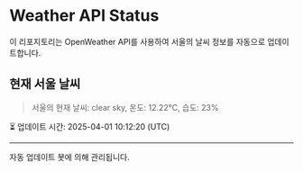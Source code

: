 
# Weather API Status

이 리포지토리는 OpenWeather API를 사용하여 서울의 날씨 정보를 자동으로 업데이트합니다.

## 현재 서울 날씨
> 서울의 현재 날씨: clear sky, 온도: 12.22°C, 습도: 23%

⏳ 업데이트 시간: 2025-04-01 10:12:20 (UTC)

---
자동 업데이트 봇에 의해 관리됩니다.
